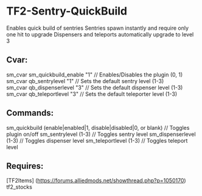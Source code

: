 # TF2-Sentry-QuickBuild  
Enables quick build of sentries
Sentries spawn instantly and require only one hit to upgrade
Dispensers and teleports automatically upgrade to level 3

## Cvar:  
sm_cvar sm_quickbuild_enable "1" // Enables/Disables the plugin (0, 1)  
sm_cvar qb_sentrylevel "1" // Sets the default sentry level (1-3)  
sm_cvar qb_dispenserlevel "3" // Sets the default dispenser level (1-3)  
sm_cvar qb_teleportlevel "3" // Sets the default teleporter level (1-3)  

## Commands:  
sm_quickbuild (enable|enabled|1, disable|disabled|0, or blank) // Toggles plugin on/off
sm_sentrylevel (1-3) // Toggles sentry level
sm_dispenserlevel (1-3) // Toggles dispenser level
sm_teleportlevel (1-3) // Toggles teleport level

## Requires:
[TF2Items] (https://forums.alliedmods.net/showthread.php?p=1050170)
tf2_stocks
